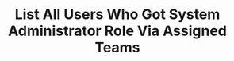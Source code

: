 ---
layout: queryPage
title: List All Users Who Got System Administrator Role Via Assigned Teams
tablePlural: teams 
queryName: List-Users-Inherited-System-Administrator-Role-From-Team
discussionId: 6
---